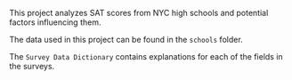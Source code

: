 This project analyzes SAT scores from NYC high schools and potential factors influencing them. 

The data used in this project can be found in the `schools` folder.

The `Survey Data Dictionary` contains explanations for each of the fields in the surveys. 
